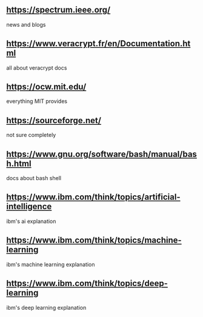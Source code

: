 ## https://spectrum.ieee.org/
news and blogs 
## https://www.veracrypt.fr/en/Documentation.html
all about veracrypt docs

## https://ocw.mit.edu/
everything MIT provides 

## https://sourceforge.net/
not sure completely 

## https://www.gnu.org/software/bash/manual/bash.html
docs about bash shell

## https://www.ibm.com/think/topics/artificial-intelligence
ibm's ai explanation

## https://www.ibm.com/think/topics/machine-learning
ibm's machine learning explanation

## https://www.ibm.com/think/topics/deep-learning
ibm's deep learning explanation

